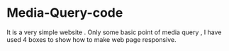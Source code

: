 # Media-Query-code
It is a very simple  website . Only some basic point of media query , I have used 4 boxes to show how to make web page responsive.
